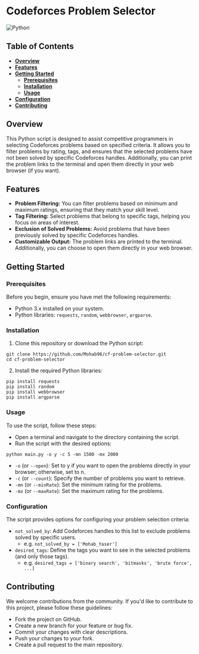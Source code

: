 # Codeforces Problem Selector

![Python](https://img.shields.io/badge/Python-3.x-blue.svg)

## **Table of Contents**
- **[Overview](#overview)**
- **[Features](#features)**
- **[Getting Started](#getting-started)**
  - **[Prerequisites](#prerequisites)**
  - **[Installation](#installation)**
  - **[Usage](#usage)**
- **[Configuration](#configuration)**
- **[Contributing](#contributing)**


## **Overview** <a name="overview"></a>
This Python script is designed to assist competitive programmers in selecting Codeforces problems based on specified criteria. It allows you to filter problems by rating, tags, and ensures that the selected problems have not been solved by specific Codeforces handles. Additionally, you can print the problem links to the terminal and open them directly in your web browser (if you want).


## Features <a name="features"></a>

- **Problem Filtering:** You can filter problems based on minimum and maximum ratings, ensuring that they match your skill level.
- **Tag Filtering:** Select problems that belong to specific tags, helping you focus on areas of interest.
- **Exclusion of Solved Problems:** Avoid problems that have been previously solved by specific Codeforces handles.
- **Customizable Output:** The problem links are printed to the terminal. Additionally, you can choose to open them directly in your web browser.

## Getting Started <a name="getting-started"></a>

### Prerequisites <a name="prerequisites"></a> 

Before you begin, ensure you have met the following requirements:

- Python 3.x installed on your system.
- Python libraries: `requests`, `random`, `webbrowser`, `argparse`.

### Installation <a name="installation"></a>

1. Clone this repository or download the Python script:

 ```
 git clone https://github.com/Mohab96/cf-problem-selector.git
 cd cf-problem-selector
 ```
2. Install the required Python libraries:

```
pip install requests
pip install random
pip install webbrowser
pip install argparse
```

### Usage <a name="usage"></a>
To use the script, follow these steps:
- Open a terminal and navigate to the directory containing the script.
- Run the script with the desired options:

```
python main.py -o y -c 5 -mn 1500 -mx 2000
```
- `-o` (or `--open`): Set to y if you want to open the problems directly in your browser; otherwise, set to n.
- `-c` (or `--count`): Specify the number of problems you want to retrieve.
- `-mn` (or `--minRate`): Set the minimum rating for the problems.
- `-mx` (or `--maxRate`): Set the maximum rating for the problems.

### Configuration <a name="configuration"></a>
The script provides options for configuring your problem selection criteria:

- ```not_solved_by```: Add Codeforces handles to this list to exclude problems solved by specific users.
  - e.g. ```not_solved_by = ['Mohab_Yaser']```
- ```desired_tags```: Define the tags you want to see in the selected problems (and only those tags).
  - e.g. ```desired_tags = ['binary search', 'bitmasks', 'brute force', ...]```

## Contributing <a name="contributing"></a>
We welcome contributions from the community. If you'd like to contribute to this project, please follow these guidelines:

- Fork the project on GitHub.
- Create a new branch for your feature or bug fix.
- Commit your changes with clear descriptions.
- Push your changes to your fork.
- Create a pull request to the main repository.

